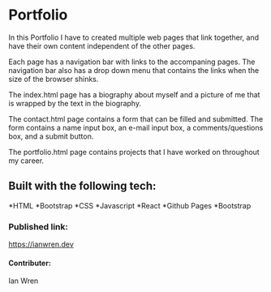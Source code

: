 # Portfolio

In this Portfolio I have to created multiple web pages that link together, and have their own content independent of the other pages.

Each page has a navigation bar with links to the accompaning pages.  The navigation bar also has a drop down menu that contains the links when the size of the browser shinks.

The index.html page has a biography about myself and a picture of me that is wrapped by the text in the biography.

The contact.html page contains a form that can be filled and submitted.  The form contains a name input box, an e-mail input box, a comments/questions box, and a submit button.

The portfolio.html page contains projects that I have worked on throughout my career.

## Built with the following tech:

*HTML
*Bootstrap
*CSS
*Javascript
*React
*Github Pages
*Bootstrap


### Published link:
https://ianwren.dev

#### Contributer:

Ian Wren

